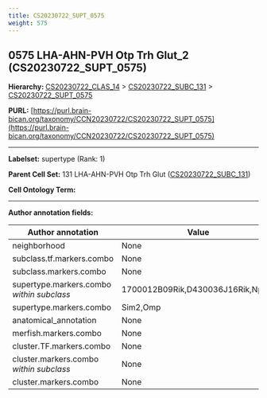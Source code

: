 ```yaml
---
title: CS20230722_SUPT_0575
weight: 575
---
```

## 0575 LHA-AHN-PVH Otp Trh Glut_2 (CS20230722_SUPT_0575)
<b>Hierarchy: </b>
[CS20230722_CLAS_14](../CS20230722_CLAS_14) >
[CS20230722_SUBC_131](../CS20230722_SUBC_131) >
[CS20230722_SUPT_0575](../CS20230722_SUPT_0575)

**PURL:** [https://purl.brain-bican.org/taxonomy/CCN20230722/CS20230722_SUPT_0575](https://purl.brain-bican.org/taxonomy/CCN20230722/CS20230722_SUPT_0575)

---


**Labelset:** supertype (Rank: 1)

**Parent Cell Set:** 131 LHA-AHN-PVH Otp Trh Glut ([CS20230722_SUBC_131](../CS20230722_SUBC_131))



**Cell Ontology Term:** 

[MARKER GENES.]: #


---

[TRANSFERRED ANNOTATIONS.]: #


[AUTHOR ANNOTATION FIELDS.]: #


**Author annotation fields:**

| Author annotation | Value |
|-------------------|-------|
|neighborhood|None|
|subclass.tf.markers.combo|None|
|subclass.markers.combo|None|
|supertype.markers.combo _within subclass_|1700012B09Rik,D430036J16Rik,Npy2r|
|supertype.markers.combo|Sim2,Omp|
|anatomical_annotation|None|
|merfish.markers.combo|None|
|cluster.TF.markers.combo|None|
|cluster.markers.combo _within subclass_|None|
|cluster.markers.combo|None|
